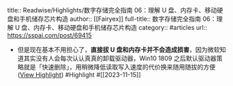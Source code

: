 title:: Readwise/Highlights/数字存储完全指南 06：理解 U 盘、内存卡、移动硬盘和手机储存芯片构造
author:: [[Fairyex]]
full-title:: 数字存储完全指南 06：理解 U 盘、内存卡、移动硬盘和手机储存芯片构造
category:: #articles
url:: https://sspai.com/post/69415
- 但是现在基本不用担心了，**直接拔 U 盘和内存卡并不会造成损害**，因为微软知道其实没有人会每次认认真真的卸载驱动器，Win10 1809 之后默认驱动器策略就是「快速删除」，用稍微降低读取写入速度的代价换来随用随拔的方便 ([View Highlight](https://read.readwise.io/read/01hf8ex9e29d6wmc5npee15dxe)) #Highlight #[[2023-11-15]]